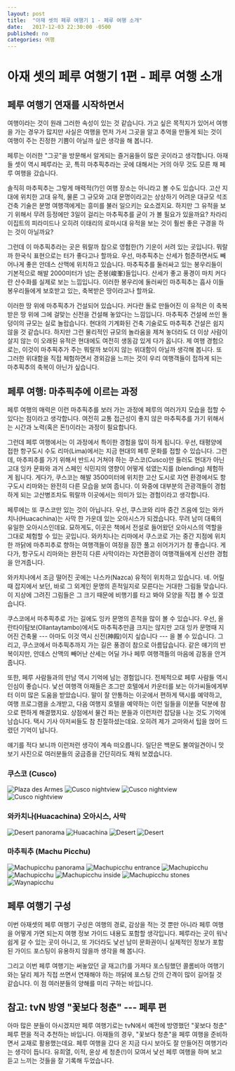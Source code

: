 ```yaml
---
layout: post
title:  "아재 셋의 페루 여행기 1 - 페루 여행 소개"
date:   2017-12-03 22:30:00 -0500
published: no
categories: 여행
---
```


# 아재 셋의 페루 여행기 1편 - 페루 여행 소개

## 페루 여행기 연재를 시작하면서

여행이라는 것이 원래 그러한 속성이 있는 것 같습니다. 가고 싶은 목적지가 있어서
여행을 가는 경우가 많지만 사실은 여행을 먼저 가서 그곳을 알고 추억을 만들게
되는 것이 여행이 주는 진정한 기쁨이 아닐까 싶은 생각을 해 봅니다.

페루는 이러한 "그곳"을 방문해서 알게되는 즐거움들이 많은 곳이라고 생각합니다.
아재들 셋이 역시 페루라는 곳, 특히 마추픽추라는 곳에 대해서는 거의 아무 것도
모른 채 페루 여행을 갔습니다.

솔직히 마추픽추는 그렇게 매력적(?)인 여행 장소는 아니라고 볼 수도 있습니다.
고산 지대에 위치한 고대 유적, 물론 그 규모와 고대 문명이라고는 상상하기 어려운
대규모 석조 건축 기술은 분명 여행객에게는 흥미를 불러 일으키는 요소겠지요.
하지만 그 유적을 보기 위해서 무려 등정에만 3일이 걸리는 마추픽추를 굳이 가 볼
필요가 있을까요? 차라리 이집트의 피라미드나 오히려 이태리의 로마시대 유적을
보는 것이 훨씬 좋은 구경을 하는 것이 아닐까요?

그런데 이 마추픽추라는 곳은 뭐랄까 참으로 영험한(?) 기운이 서려 있는 곳입니다.
뭐랄까 한국식 표현으로는 터가 좋다고나 할까요. 우선, 마추픽추는 산세가
험준하면서도 빼어나게 좋은 안데스 산맥에 위치하고 있습니다. 마추픽추를
둘러싸고 있는 봉우리들이 기본적으로 해발 2000미터가 넘는 준봉(峻峯)들입니다.
산세가 좋고 풍경이 마치 커다란 산수화를 실제로 보는 느낌입니다. 이러한
봉우리에 둘러싸인 마추픽추는 흡사 이들 봉우리들에게 보호받고 있는, 축복받은
땅이라고나 할까요.

이러한 땅 위에 마추픽추가 건설되어 있습니다. 커다란 돌로 만들어진 이 유적은 이
축복받은 땅 위에 그에 걸맞는 신전을 건설해 놓았다는 느낌입니다. 마추픽추
건설에 쓰인 돌덩이의 규모는 실로 놀랍습니다. 현대의 기계화된 건축 기술로도
마추픽추 건설은 쉽지 않을 것 같습니다. 하지만 그런 물리적인 규모의 놀라움을
제쳐 놓더라도 더 이상 사람이 살지 않는 이 오래된 유적은 현대에도 여전히 생동감
있게 다가 옵니다. 제 여행 경험으로는, 이것이 마추픽추가 주는 뭐랄까 보이지
않는 위대함이 아닐까 생각해 봅니다. 또 그러한 위대함을 직접 체험하면서
경외감을 느끼는 것이 우리 여행객들이 접하게 되는 마추픽추의 축복이 아닌가
싶습니다.

## 페루 여행: 마추픽추에 이르는 과정

페루 여행의 매력은 이런 마추픽추를 보러 가는 과정에 페루의 여러가지 모습을
접할 수 있다는 점이라고 생각합니다. 여전히 교통 접근성이 좋지 않은 마추픽추를
가기 위해서는 시간과 노력(혹은 돈!)이라는 과정이 필요합니다. 

그런데 페루 여행에서는 이 과정에서 특이한 경험을 많이 하게 됩니다.  우선,
태평양에 접한 항구도시 수도 리마(Lima)에서는 지금 현대의 페루 문화를 접할 수
있습니다. 그런데, 마추피추를 가기 위해서 반드시 거쳐야 하는 쿠스코(Cusco)만
들러도 현대가 아닌 고대 잉카 문화와 과거 스페인 식민지의 영향이 어떻게
섞였는지를 (blending) 체험하게 됩니다. 게다가, 쿠스코는 해발 3500미터에 위치한
고산 도시로 자연 환경에서도 항구도시 리마와는 완전히 다른 모습을 보여 줍니다.
이 와중에 대부분의 관광객들이 경험하게 되는 고산병조차도 뭐랄까 이곳에서는
의미가 있는 경험이라고 생각합니다.

페루에는 또 쿠스코만 있는 것이 아닙니다. 우선, 쿠스코와 리마 중간 즈음에 있는
와카치나(Huacachina)는 사막 한 가운데 있는 오아시스가 되겠습니다. 무려 남미
대륙의 유일한 오아시스인데요. 묘하게도, 이곳은 책에서 전설로 들어왔던
오아시스의 역할을 그대로 체험할 수 있는 곳입니다. 와카치나는 리마에서 쿠스코로
가는 중간 지점에 위치한 까닭에 마추피추로 향하는 여행객들이 여정을 잠깐 풀고
쉬어가기가 참 좋습니다. 게다가, 항구도시 리마와는 완전히 다른 사막이라는
자연환경이 여행객들에게 신선한 경험을 안겨줍니다.

와카치나에서 조금 떨어진 곳에는 나스카(Nazca) 유적이 위치하고 있습니다. 네.
어릴 때 잡지에서 보던, 바로 그 외계인 문명의 흔적일지로 모른다는 거대한 그림들
맞습니다. 이 지상에 그려진 그림들은 그 크기 때문에 비행기를 타고 봐야 모양을
직접 볼 수 있겠습니다.

쿠스코에서 마추픽추로 가는 길에도 잉카 문명의 흔적을 많이 볼 수 있습니다.
우선, 올란타이탐보(Ollantaytambo)에서도 마추픽추만큼 크지는 않지만 고대 잉카
문명때 지어진 건축물 --- 아마도 이것 역시 신전(神殿)이지 싶습니다 --- 을 볼 수
있습니다. 그리고, 쿠스코에서 마추픽추까지 가는 길은 풍경이 참으로 아름답습니다.
같은 얘기의 반복이지만, 안데스 산맥의 빼어난 산세는 어딜 가나 페루 여행객들의
마음에 감동을 안겨줍니다.

또한, 페루 사람들과의 만남 역시 기억에 남는 경험입니다. 전체적으로 페루 사람들
역시 인심이 좋습니다. 낯선 여행객 아재들은 조그만 호텔에서 카운터를 보는
아가씨들에게부터 이미 많은 도움을 받았습니다. 말이 잘 안통하는 이곳에서 편하게
택시를 예약하고, 여행 프로그램을 소개받고, 다음 여행지 호텔을 예약하는 이런
일들을 이분들 덕분에 참으로 편하게 해결했지요. 상점에서 물건 파는 분들과
이런저런 잡담을 나눈 것도 기억에 남습니다. 택시 기사 아저씨들도 참
친절하셨는데요. 오히려 제가 고마와서 팁을 얹어 드렸던 기억이 납니다.

얘기를 적다 보니까 이런저런 생각이 계속 떠오릅니다. 일단은 백문도 불여일견이니
맛보기 사진으로 여러분들의 궁금증을 간단히라도 채워 보겠습니다.

### 쿠스코 (Cusco)

![Plaza des Armes](/assets/2018-02-04-peru-trip-01-intro/plaza-des-armes.jpg)
![Cusco nightview](/assets/2018-02-04-peru-trip-01-intro/cusco-night-1.jpg)
![Cusco nightview](/assets/2018-02-04-peru-trip-01-intro/cusco-night-2.jpg)
![Cusco nightview](/assets/2018-02-04-peru-trip-01-intro/cusco-night-3.jpg)

### 와카치나(Huacachina) 오아시스, 사막
![Desert panorama](/assets/2018-02-04-peru-trip-01-intro/desert-pano.jpg)
![Huacachina](/assets/2018-02-04-peru-trip-01-intro/huacachina.jpg)
![Desert](/assets/2018-02-04-peru-trip-01-intro/desert-1.jpg)
![Desert](/assets/2018-02-04-peru-trip-01-intro/desert-2.jpg)

### 마추픽추 (Machu Picchu)

![Machupicchu panorama](/assets/2018-02-04-peru-trip-01-intro/machupicchu-pano.jpg)
![Machupicchu entrance](/assets/2018-02-04-peru-trip-01-intro/machupicchu-entrance.jpg)
![Machupicchu](/assets/2018-02-04-peru-trip-01-intro/machupicchu-1.jpg)
![Machupicchu](/assets/2018-02-04-peru-trip-01-intro/machupicchu-2.jpg)
![Machupicchu inside](/assets/2018-02-04-peru-trip-01-intro/machupicchu-inside.jpg)
![Machupicchu stones](/assets/2018-02-04-peru-trip-01-intro/machupicchu-stones.jpg)
![Waynapicchu](/assets/2018-02-04-peru-trip-01-intro/waynapicchu.jpg)

## 페루 여행기 구성

이번 아재셋의 페루 여행기 구성은 여행의 경로, 감상을 적는 것 뿐만 아니라 페루
여행을 어떻게 가면 되는지 여행 정보 가이드 내용도 포함할 생각입니다. 페루라는
곳이 워낙 쉽게 갈 수 있는 곳이 아니고, 또 가더라도 낯선 남미 문화권이니
실제적인 정보가 포함된 가이드 포스팅이 유용하지 않을까 생각을 해 봅니다.

그리고 이번 페루 여행기는 써놓았던 글 재고(?)를 가져다 포스팅했던 콜롬비아
여행기와는 달리 제가 직접 쓰면서 연재해야 하는 까닭에 포스팅 간의 간격이 많이
길어질 것 같습니다. 이 점 여러분들의 양해를 미리 구하는 바입니다.

## 참고: tvN 방영 "꽃보다 청춘" --- 페루 편

아마 많은 분들이 아시겠지만 페루 여행기로는 tvN에서 예전에 방영했던 "꽃보다
청춘" 페루 편을 적극 추천하는 바입니다. 아재들의 경우, "꽃보다 청춘"을 페루
여행을 준비하면서 교재로 활용했는데요. 페루 여행을 갔다 온 지금 다시 보아도
잘 만들어진 여행기라는 생각이 듭니다. 유희열, 이적, 윤상 세 청춘(!)이 모여서
낯선 페루 여행을 하며 보고 듣고 느끼는 것들을 잘 기록해 두었습니다.

